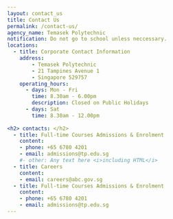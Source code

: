 ```yaml
---
layout: contact_us
title: Contact Us
permalink: /contact-us/
agency_name: Temasek Polytechnic
notification: Do not go to school unless neccessary.
locations:
  - title: Corporate Contact Information
    address:
        - Temasek Polytechnic
        - 21 Tampines Avenue 1
        - Singapore 529757
    operating_hours:
      - days: Mon - Fri
        time: 8.30am - 6.00pm
        description: Closed on Public Holidays
      - days: Sat
        time: 8.30am - 12.00pm
  
<h2> contacts: </h2>
  - title: Full-time Courses Admissions & Enrolment
    content:
    - phone: +65 6780 4201
    - email: admissions@tp.edu.sg
    #- other: Any text here <i>including HTML</i>
  - title: Careers
    content:
    - email: careers@abc.gov.sg
  - title: Full-time Courses Admissions & Enrolment
    content:
    - phone: +65 6780 4201
    - email: admissions@tp.edu.sg
---
```

